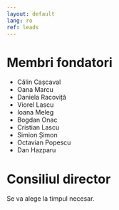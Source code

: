 ```yaml
---
layout: default
lang: ro
ref: leads
---
```


# Membri fondatori

- Călin Cașcaval
- Oana Marcu
- Daniela Racoviță
- Viorel Lascu
- Ioana Meleg
- Bogdan Onac
- Cristian Lascu
- Simion Șimon
- Octavian Popescu
- Dan Hazparu

# Consiliul director

Se va alege la timpul necesar.
